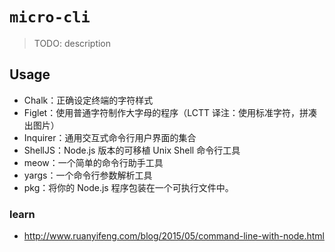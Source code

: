 # `micro-cli`

> TODO: description

## Usage


- Chalk：正确设定终端的字符样式
- Figlet：使用普通字符制作大字母的程序（LCTT 译注：使用标准字符，拼凑出图片）
- Inquirer：通用交互式命令行用户界面的集合
- ShellJS：Node.js 版本的可移植 Unix Shell 命令行工具
- meow：一个简单的命令行助手工具
- yargs：一个命令行参数解析工具
- pkg：将你的 Node.js 程序包装在一个可执行文件中。

### learn

- <http://www.ruanyifeng.com/blog/2015/05/command-line-with-node.html>

